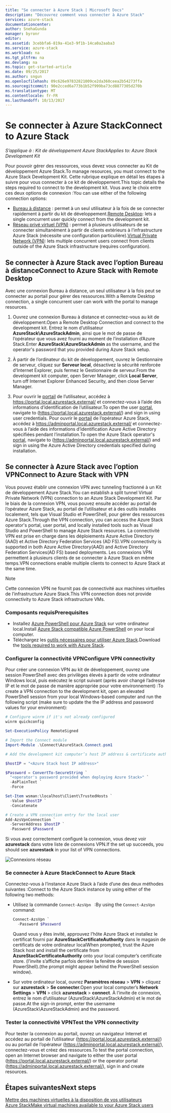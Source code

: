 ```yaml
---
title: "Se connecter à Azure Stack | Microsoft Docs"
description: "Découvrez comment vous connecter à Azure Stack"
services: azure-stack
documentationcenter: 
author: SnehaGunda
manager: byronr
editor: 
ms.assetid: 3cebbfa6-819a-41e3-9f1b-14ca0a2aaba3
ms.service: azure-stack
ms.workload: na
ms.tgt_pltfrm: na
ms.devlang: na
ms.topic: get-started-article
ms.date: 09/25/2017
ms.author: sngun
ms.openlocfilehash: 09c626e97832821009ce2da360ceea2b54273ffa
ms.sourcegitcommit: 90e2cced6a773b1b52f999ba73cd8877305d270b
ms.translationtype: MT
ms.contentlocale: fr-FR
ms.lasthandoff: 10/13/2017
---
```

# <a name="connect-to-azure-stack"></a><span data-ttu-id="aa3d2-103">Se connecter à Azure Stack</span><span class="sxs-lookup"><span data-stu-id="aa3d2-103">Connect to Azure Stack</span></span>

<span data-ttu-id="aa3d2-104">*S’applique à : Kit de développement Azure Stack*</span><span class="sxs-lookup"><span data-stu-id="aa3d2-104">*Applies to: Azure Stack Development Kit*</span></span>

<span data-ttu-id="aa3d2-105">Pour pouvoir gérer des ressources, vous devez vous connecter au Kit de développement Azure Stack.</span><span class="sxs-lookup"><span data-stu-id="aa3d2-105">To manage resources, you must connect to the Azure Stack Development Kit.</span></span> <span data-ttu-id="aa3d2-106">Cette rubrique explique en détail les étapes à suivre pour vous connecter à ce kit de développement.</span><span class="sxs-lookup"><span data-stu-id="aa3d2-106">This topic details the steps required to connect to the development kit.</span></span> <span data-ttu-id="aa3d2-107">Vous avez le choix entre ces deux options de connexion :</span><span class="sxs-lookup"><span data-stu-id="aa3d2-107">You can use either of the following connection options:</span></span>

* <span data-ttu-id="aa3d2-108">[Bureau à distance](#connect-with-remote-desktop) : permet à un seul utilisateur à la fois de se connecter rapidement à partir du kit de développement.</span><span class="sxs-lookup"><span data-stu-id="aa3d2-108">[Remote Desktop](#connect-with-remote-desktop): lets a single concurrent user quickly connect from the development kit.</span></span>
* <span data-ttu-id="aa3d2-109">[Réseau privé virtuel (VPN)](#connect-with-vpn) : permet à plusieurs utilisateurs de se connecter simultanément à partir de clients extérieurs à l’infrastructure Azure Stack (nécessite une configuration particulière).</span><span class="sxs-lookup"><span data-stu-id="aa3d2-109">[Virtual Private Network (VPN)](#connect-with-vpn): lets multiple concurrent users connect from clients outside of the Azure Stack infrastructure (requires configuration).</span></span>

## <a name="connect-to-azure-stack-with-remote-desktop"></a><span data-ttu-id="aa3d2-110">Se connecter à Azure Stack avec l’option Bureau à distance</span><span class="sxs-lookup"><span data-stu-id="aa3d2-110">Connect to Azure Stack with Remote Desktop</span></span>
<span data-ttu-id="aa3d2-111">Avec une connexion Bureau à distance, un seul utilisateur à la fois peut se connecter au portail pour gérer des ressources.</span><span class="sxs-lookup"><span data-stu-id="aa3d2-111">With a Remote Desktop connection, a single concurrent user can work with the portal to manage resources.</span></span>

1. <span data-ttu-id="aa3d2-112">Ouvrez une connexion Bureau à distance et connectez-vous au kit de développement.</span><span class="sxs-lookup"><span data-stu-id="aa3d2-112">Open a Remote Desktop Connection and connect to the development kit.</span></span> <span data-ttu-id="aa3d2-113">Entrez le nom d’utilisateur **AzureStack\AzureStackAdmin**, ainsi que le mot de passe de l’opérateur que vous avez fourni au moment de l’installation d’Azure Stack.</span><span class="sxs-lookup"><span data-stu-id="aa3d2-113">Enter **AzureStack\AzureStackAdmin** as the username, and the operator's password that you provided during Azure Stack setup.</span></span>  

2. <span data-ttu-id="aa3d2-114">À partir de l’ordinateur du kit de développement, ouvrez le Gestionnaire de serveur, cliquez sur **Serveur local**, désactivez la sécurité renforcée d’Internet Explorer, puis fermez le Gestionnaire de serveur.</span><span class="sxs-lookup"><span data-stu-id="aa3d2-114">From the development kit computer, open Server Manager, click **Local Server**, turn off Internet Explorer Enhanced Security, and then close Server Manager.</span></span>

3. <span data-ttu-id="aa3d2-115">Pour ouvrir le [portail](azure-stack-key-features.md#portal) de l’utilisateur, accédez à https://portal.local.azurestack.external/ et connectez-vous à l’aide des informations d’identification de l’utilisateur.</span><span class="sxs-lookup"><span data-stu-id="aa3d2-115">To open the user [portal](azure-stack-key-features.md#portal), navigate to (https://portal.local.azurestack.external/) and sign in using user credentials.</span></span> <span data-ttu-id="aa3d2-116">Pour ouvrir le [portail](azure-stack-key-features.md#portal) de l’opérateur Azure Stack, accédez à https://adminportal.local.azurestack.external/ et connectez-vous à l’aide des informations d’identification Azure Active Directory spécifiées pendant l’installation.</span><span class="sxs-lookup"><span data-stu-id="aa3d2-116">To open the Azure Stack operator's [portal](azure-stack-key-features.md#portal), navigate to (https://adminportal.local.azurestack.external/) and sign in using the Azure Active Directory credentials specified during installation.</span></span>

## <a name="connect-to-azure-stack-with-vpn"></a><span data-ttu-id="aa3d2-117">Se connecter à Azure Stack avec l’option VPN</span><span class="sxs-lookup"><span data-stu-id="aa3d2-117">Connect to Azure Stack with VPN</span></span>

<span data-ttu-id="aa3d2-118">Vous pouvez établir une connexion VPN avec tunneling fractionné à un Kit de développement Azure Stack.</span><span class="sxs-lookup"><span data-stu-id="aa3d2-118">You can establish a split tunnel Virtual Private Network (VPN) connection to an Azure Stack Development Kit.</span></span> <span data-ttu-id="aa3d2-119">Par le biais de la connexion VPN, vous pouvez ensuite accéder au portail de l’opérateur Azure Stack, au portail de l’utilisateur et à des outils installés localement, tels que Visual Studio et PowerShell, pour gérer des ressources Azure Stack.</span><span class="sxs-lookup"><span data-stu-id="aa3d2-119">Through the VPN connection, you can access the Azure Stack operator's portal, user portal, and locally installed tools such as Visual Studio and PowerShell to manage Azure Stack resources.</span></span> <span data-ttu-id="aa3d2-120">La connectivité VPN est prise en charge dans les déploiements Azure Active Directory (AAD) et Active Directory Federation Services (AD FS).</span><span class="sxs-lookup"><span data-stu-id="aa3d2-120">VPN connectivity is supported in both Azure Active Directory(AAD) and Active Directory Federation Services(AD FS) based deployments.</span></span> <span data-ttu-id="aa3d2-121">Les connexions VPN permettent à plusieurs clients de se connecter à Azure Stack en même temps.</span><span class="sxs-lookup"><span data-stu-id="aa3d2-121">VPN connections enable multiple clients to connect to Azure Stack at the same time.</span></span> 

> [!NOTE] 
> <span data-ttu-id="aa3d2-122">Cette connexion VPN ne fournit pas de connectivité aux machines virtuelles de l’infrastructure Azure Stack.</span><span class="sxs-lookup"><span data-stu-id="aa3d2-122">This VPN connection does not provide connectivity to Azure Stack infrastructure VMs.</span></span> 

### <a name="prerequisites"></a><span data-ttu-id="aa3d2-123">Composants requis</span><span class="sxs-lookup"><span data-stu-id="aa3d2-123">Prerequisites</span></span>

* <span data-ttu-id="aa3d2-124">Installez [Azure PowerShell pour Azure Stack](azure-stack-powershell-install.md) sur votre ordinateur local.</span><span class="sxs-lookup"><span data-stu-id="aa3d2-124">Install [Azure Stack compatible Azure PowerShell](azure-stack-powershell-install.md) on your local computer.</span></span>  
* <span data-ttu-id="aa3d2-125">Téléchargez les [outils nécessaires pour utiliser Azure Stack](azure-stack-powershell-download.md).</span><span class="sxs-lookup"><span data-stu-id="aa3d2-125">Download the [tools required to work with Azure Stack](azure-stack-powershell-download.md).</span></span> 

### <a name="configure-vpn-connectivity"></a><span data-ttu-id="aa3d2-126">Configurer la connectivité VPN</span><span class="sxs-lookup"><span data-stu-id="aa3d2-126">Configure VPN connectivity</span></span>

<span data-ttu-id="aa3d2-127">Pour créer une connexion VPN au kit de développement, ouvrez une session PowerShell avec des privilèges élevés à partir de votre ordinateur Windows local, puis exécutez le script suivant (après avoir changé l’adresse IP et le mot de passe de manière appropriée pour votre environnement) :</span><span class="sxs-lookup"><span data-stu-id="aa3d2-127">To create a VPN connection to the development kit, open an elevated PowerShell session from your local Windows-based computer and run the following script (make sure to update the the IP address and password values for your environment):</span></span>

```PowerShell 
# Configure winrm if it's not already configured
winrm quickconfig  

Set-ExecutionPolicy RemoteSigned

# Import the Connect module
Import-Module .\Connect\AzureStack.Connect.psm1 

# Add the development kit computer’s host IP address & certificate authority (CA) to the list of trusted hosts. Make sure to update the the IP address and password values for your environment. 

$hostIP = "<Azure Stack host IP address>"

$Password = ConvertTo-SecureString `
  "<operator's password provided when deploying Azure Stack>" `
  -AsPlainText `
  -Force

Set-Item wsman:\localhost\Client\TrustedHosts `
  -Value $hostIP `
  -Concatenate

# Create a VPN connection entry for the local user
Add-AzsVpnConnection `
  -ServerAddress $hostIP `
  -Password $Password

```

<span data-ttu-id="aa3d2-128">Si vous avez correctement configuré la connexion, vous devez voir **azurestack** dans votre liste de connexions VPN.</span><span class="sxs-lookup"><span data-stu-id="aa3d2-128">If the set up succeeds, you should see **azurestack** in your list of VPN connections.</span></span>

![Connexions réseau](media/azure-stack-connect-azure-stack/image3.png)  

### <a name="connect-to-azure-stack"></a><span data-ttu-id="aa3d2-130">Se connecter à Azure Stack</span><span class="sxs-lookup"><span data-stu-id="aa3d2-130">Connect to Azure Stack</span></span>

<span data-ttu-id="aa3d2-131">Connectez-vous à l’instance Azure Stack à l’aide d’une des deux méthodes suivantes :</span><span class="sxs-lookup"><span data-stu-id="aa3d2-131">Connect to the Azure Stack instance by using either of the following two methods:</span></span>  

* <span data-ttu-id="aa3d2-132">Utilisez la commande `Connect-AzsVpn ` :</span><span class="sxs-lookup"><span data-stu-id="aa3d2-132">By using the `Connect-AzsVpn ` command:</span></span> 
    
  ```PowerShell
  Connect-AzsVpn `
    -Password $Password
  ```

  <span data-ttu-id="aa3d2-133">Quand vous y êtes invité, approuvez l’hôte Azure Stack et installez le certificat fourni par **AzureStackCertificateAuthority** dans le magasin de certificats de votre ordinateur local</span><span class="sxs-lookup"><span data-stu-id="aa3d2-133">When prompted, trust the Azure Stack host and install the certificate from **AzureStackCertificateAuthority** onto your local computer’s certificate store.</span></span> <span data-ttu-id="aa3d2-134">(l’invite s’affiche parfois derrière la fenêtre de session PowerShell).</span><span class="sxs-lookup"><span data-stu-id="aa3d2-134">(the prompt might appear behind the PowerShell session window).</span></span> 

* <span data-ttu-id="aa3d2-135">Sur votre ordinateur local, ouvrez **Paramètres réseau** > **VPN** > cliquez sur **azurestack** > **Se connecter**.</span><span class="sxs-lookup"><span data-stu-id="aa3d2-135">Open your local computer’s **Network Settings** > **VPN** > click **azurestack** > **connect**.</span></span> <span data-ttu-id="aa3d2-136">À l’invite de connexion, entrez le nom d’utilisateur (AzureStack\AzureStackAdmin) et le mot de passe.</span><span class="sxs-lookup"><span data-stu-id="aa3d2-136">At the sign-in prompt, enter the username (AzureStack\AzureStackAdmin) and the password.</span></span>

### <a name="test-the-vpn-connectivity"></a><span data-ttu-id="aa3d2-137">Tester la connectivité VPN</span><span class="sxs-lookup"><span data-stu-id="aa3d2-137">Test the VPN connectivity</span></span>

<span data-ttu-id="aa3d2-138">Pour tester la connexion au portail, ouvrez un navigateur Internet et accédez au portail de l’utilisateur (https://portal.local.azurestack.external/) ou au portail de l’opérateur (https://adminportal.local.azurestack.external/), connectez-vous et créez des ressources.</span><span class="sxs-lookup"><span data-stu-id="aa3d2-138">To test the portal connection, open an Internet browser and navigate to either the user portal (https://portal.local.azurestack.external/) or the operator portal (https://adminportal.local.azurestack.external/), sign in and create resources.</span></span>  

## <a name="next-steps"></a><span data-ttu-id="aa3d2-139">Étapes suivantes</span><span class="sxs-lookup"><span data-stu-id="aa3d2-139">Next steps</span></span>

[<span data-ttu-id="aa3d2-140">Mettre des machines virtuelles à la disposition de vos utilisateurs Azure Stack</span><span class="sxs-lookup"><span data-stu-id="aa3d2-140">Make virtual machines available to your Azure Stack users</span></span>](azure-stack-tutorial-tenant-vm.md)

